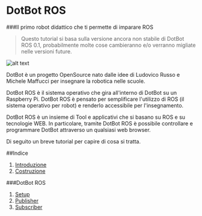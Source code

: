 DotBot ROS
===

###Il primo robot didattico che ti permette di imparare ROS

> Questo tutorial si basa sulla versione ancora non stabile di DotBot ROS 0.1, probabilmente molte cose cambieranno e/o verranno migliate nelle versioni future.


![alt text](./img/dotbot.jpg "DotBot")


DotBot è un progetto OpenSource nato dalle idee di Ludovico Russo e Michele Maffucci per insegnare la robotica nelle scuole. 

DotBot ROS è il sistema operativo che gira all'interno di DotBot su un Raspberry Pi. DotBot ROS è pensato per semplificare l'utilizzo di ROS (il sistema operativo per robot) e renderlo accessibile per l'insegnamento.

DotBot ROS è un insieme di Tool e applicativi che si basano su ROS e su tecnologie WEB. In particolare, tramite DotBot ROS è possibile controllare e programmare DotBot attraverso un qualsiasi web browser.

Di seguito un breve tutorial per capire di cosa si tratta.



##Indice
1. [Introduzione](./tutorials/intro.md)
1. [Costruzione](./tutorials/costruzione.md)

###DotBot ROS
1. [Setup](./tutorials/setup.md)
1. [Publisher](./tutorials/connessione.md)
2. [Subscriber](./tutorials/subscriber.md)
